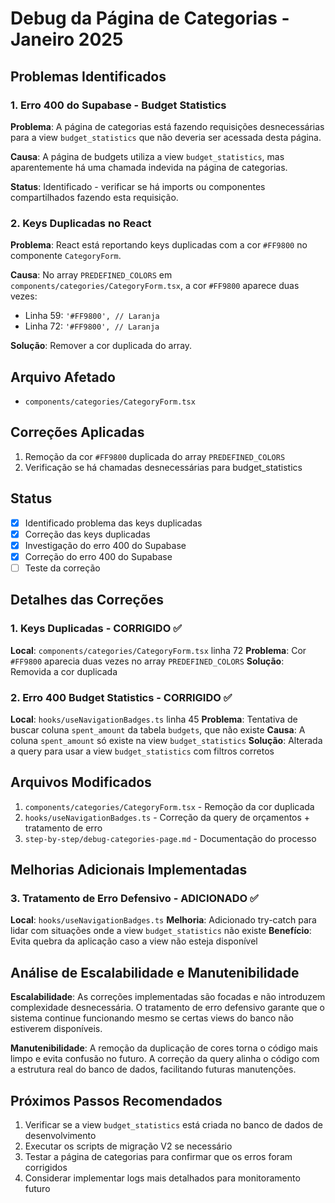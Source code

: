 # Debug da Página de Categorias - Janeiro 2025

## Problemas Identificados

### 1. Erro 400 do Supabase - Budget Statistics
**Problema**: A página de categorias está fazendo requisições desnecessárias para a view `budget_statistics` que não deveria ser acessada desta página.

**Causa**: A página de budgets utiliza a view `budget_statistics`, mas aparentemente há uma chamada indevida na página de categorias.

**Status**: Identificado - verificar se há imports ou componentes compartilhados fazendo esta requisição.

### 2. Keys Duplicadas no React
**Problema**: React está reportando keys duplicadas com a cor `#FF9800` no componente `CategoryForm`.

**Causa**: No array `PREDEFINED_COLORS` em `components/categories/CategoryForm.tsx`, a cor `#FF9800` aparece duas vezes:
- Linha 59: `'#FF9800', // Laranja`
- Linha 72: `'#FF9800', // Laranja`

**Solução**: Remover a cor duplicada do array.

## Arquivo Afetado
- `components/categories/CategoryForm.tsx`

## Correções Aplicadas
1. Remoção da cor `#FF9800` duplicada do array `PREDEFINED_COLORS`
2. Verificação se há chamadas desnecessárias para budget_statistics

## Status
- [x] Identificado problema das keys duplicadas
- [x] Correção das keys duplicadas
- [x] Investigação do erro 400 do Supabase
- [x] Correção do erro 400 do Supabase
- [ ] Teste da correção

## Detalhes das Correções

### 1. Keys Duplicadas - CORRIGIDO ✅
**Local**: `components/categories/CategoryForm.tsx` linha 72
**Problema**: Cor `#FF9800` aparecia duas vezes no array `PREDEFINED_COLORS`
**Solução**: Removida a cor duplicada

### 2. Erro 400 Budget Statistics - CORRIGIDO ✅
**Local**: `hooks/useNavigationBadges.ts` linha 45
**Problema**: Tentativa de buscar coluna `spent_amount` da tabela `budgets`, que não existe
**Causa**: A coluna `spent_amount` só existe na view `budget_statistics`
**Solução**: Alterada a query para usar a view `budget_statistics` com filtros corretos

## Arquivos Modificados
1. `components/categories/CategoryForm.tsx` - Remoção da cor duplicada
2. `hooks/useNavigationBadges.ts` - Correção da query de orçamentos + tratamento de erro
3. `step-by-step/debug-categories-page.md` - Documentação do processo

## Melhorias Adicionais Implementadas

### 3. Tratamento de Erro Defensivo - ADICIONADO ✅
**Local**: `hooks/useNavigationBadges.ts`
**Melhoria**: Adicionado try-catch para lidar com situações onde a view `budget_statistics` não existe
**Benefício**: Evita quebra da aplicação caso a view não esteja disponível

## Análise de Escalabilidade e Manutenibilidade

**Escalabilidade**: As correções implementadas são focadas e não introduzem complexidade desnecessária. O tratamento de erro defensivo garante que o sistema continue funcionando mesmo se certas views do banco não estiverem disponíveis.

**Manutenibilidade**: A remoção da duplicação de cores torna o código mais limpo e evita confusão no futuro. A correção da query alinha o código com a estrutura real do banco de dados, facilitando futuras manutenções.

## Próximos Passos Recomendados
1. Verificar se a view `budget_statistics` está criada no banco de dados de desenvolvimento
2. Executar os scripts de migração V2 se necessário
3. Testar a página de categorias para confirmar que os erros foram corrigidos
4. Considerar implementar logs mais detalhados para monitoramento futuro 